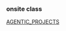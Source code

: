 ### onsite class

[AGENTIC_PROJECTS](https://github.com/panaversity/learn-agentic-ai/tree/main/12_langchain_ecosystem/langgraph/AGENTIC_PROJECTS)
